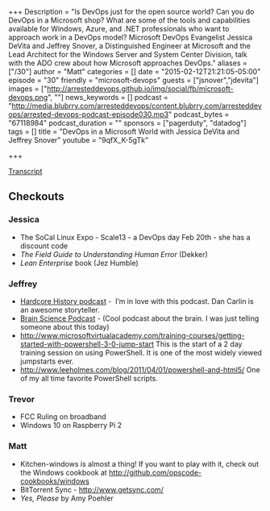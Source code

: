 +++
Description = "Is DevOps just for the open source world? Can you do DevOps in a Microsoft shop? What are some of the tools and capabilities available for Windows, Azure, and .NET professionals who want to approach work in a DevOps model? Microsoft DevOps Evangelist Jessica DeVita and Jeffrey Snover, a Distinguished Engineer at Microsoft and the Lead Architect for the Windows Server and System Center Division, talk with the ADO crew about how Microsoft approaches DevOps."
aliases = ["/30"]
author = "Matt"
categories = []
date = "2015-02-12T21:21:05-05:00"
episode = "30"
friendly = "microsoft-devops"
guests = ["jsnover","jdevita"]
images = ["http://arresteddevops.github.io/img/social/fb/microsoft-devops.png", ""]
news_keywords = []
podcast = "http://media.blubrry.com/arresteddevops/content.blubrry.com/arresteddevops/arrested-devops-podcast-episode030.mp3"
podcast_bytes = "67118984"
podcast_duration = ""
sponsors = ["pagerduty", "datadog"]
tags = []
title = "DevOps in a Microsoft World with Jessica DeVita and Jeffrey Snover"
youtube = "9qfX_K-5gTk"

+++

<a href="http://transcripts.castingwords.com/zz3N/196587.html" target="_blank">Transcript</a>
<h2>Checkouts</h2>
<h3>Jessica</h3>
<ul>
	<li>The SoCal Linux Expo - Scale13 - a DevOps day Feb 20th - she has a discount code</li>
	<li><em>The Field Guide to Understanding Human Error</em> (Dekker)</li>
	<li><em>Lean Enterprise</em> book (Jez Humble)</li>
</ul>
<h3>Jeffrey</h3>
<ul>
	<li><a href="http://www.dancarlin.com/hardcore-history-series/" target="_blank">Hardcore History podcast</a> -  I’m in love with this podcast. Dan Carlin is an awesome storyteller.</li>
	<li><a href="http://brainsciencepodcast.com/" target="_blank">Brain Science Podcast</a> - (Cool podcast about the brain. I was just telling someone about this today)</li>
	<li><a href="http://www.microsoftvirtualacademy.com/training-courses/getting-started-with-powershell-3-0-jump-start" target="_blank">http://www.microsoftvirtualacademy.com/training-courses/getting-started-with-powershell-3-0-jump-start</a> This is the start of a 2 day training session on using PowerShell. It is one of the most widely viewed jumpstarts ever.</li>
	<li><a href="http://www.leeholmes.com/blog/2011/04/01/powershell-and-html5/" target="_blank">http://www.leeholmes.com/blog/2011/04/01/powershell-and-html5/</a> One of my all time favorite PowerShell scripts.</li>
</ul>
<h3>Trevor</h3>
<ul>
	<li>FCC Ruling on broadband</li>
	<li>Windows 10 on Raspberry Pi 2</li>
</ul>
<h3>Matt</h3>
<ul>
	<li>Kitchen-windows is almost a thing! If you want to play with it, check out the Windows cookbook at <a href="http://github.com/opscode-cookbooks/windows" target="_blank">http://github.com/opscode-cookbooks/windows</a></li>
	<li>BitTorrent Sync - <a href="http://www.getsync.com/" target="_blank">http://www.getsync.com/</a></li>
	<li><em>Yes, Please</em> by Amy Poehler</li>
</ul>
